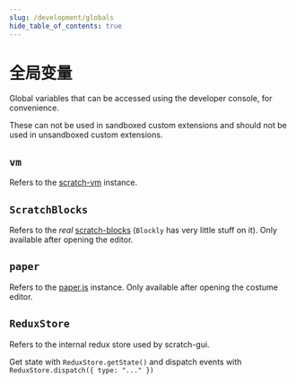 ```yaml
---
slug: /development/globals
hide_table_of_contents: true
---
```


# 全局变量

Global variables that can be accessed using the developer console, for convenience.

These can not be used in sandboxed custom extensions and should not be used in unsandboxed custom extensions.

## `vm`

Refers to the [scratch-vm](https://github.com/TurboWarp/scratch-vm) instance.

## `ScratchBlocks`

Refers to the *real* [scratch-blocks](https://github.com/TurboWarp/scratch-blocks) (`Blockly` has very little stuff on it). Only available after opening the editor.

## `paper`

Refers to the [paper.js](https://github.com/LLK/paper.js) instance. Only available after opening the costume editor.

## `ReduxStore`

Refers to the internal redux store used by scratch-gui.

Get state with `ReduxStore.getState()` and dispatch events with `ReduxStore.dispatch({ type: "..." })`

